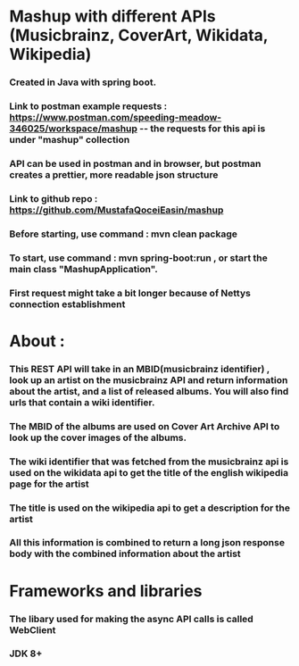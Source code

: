 # Mashup with different APIs (Musicbrainz, CoverArt, Wikidata, Wikipedia)

### Created in Java with spring boot.
### Link to postman example requests : https://www.postman.com/speeding-meadow-346025/workspace/mashup -- the requests for this api is under "mashup" collection
### API can be used in postman and in browser, but postman creates a prettier, more readable json structure
### Link to github repo : https://github.com/MustafaQoceiEasin/mashup

### Before starting, use command : mvn clean package
### To start, use command : __**mvn spring-boot:run**__ , or start the main class "MashupApplication". 

### First request might take a bit longer because of Nettys connection establishment

# About :

### This REST API will take in an MBID(musicbrainz identifier) , look up an artist on the musicbrainz API and return information about the artist, and a list of released albums. You will also find urls that contain a wiki identifier.

### The MBID of the albums are used on Cover Art Archive API to look up the cover images of the albums.

### The wiki identifier that was fetched from the musicbrainz api is used on the wikidata api to get the title of the english wikipedia page for the artist

### The title is used on the wikipedia api to get a description for the artist

### All this information is combined to return a long json response body with the combined information about the artist


# Frameworks and libraries
### The libary used for making the async API calls is called WebClient
### JDK 8+
